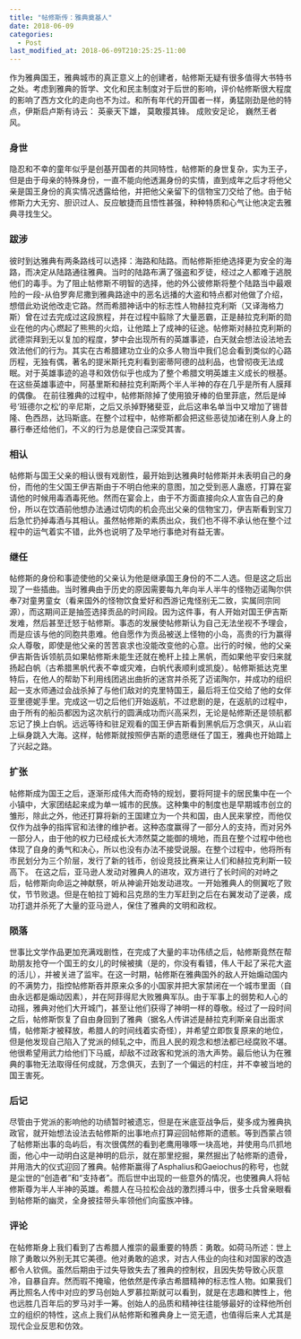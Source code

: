 ```yaml
---
title: "帖修斯传：雅典奠基人"
date: 2018-06-09
categories:
  - Post
last_modified_at: 2018-06-09T210:25:25-11:00
---
```



作为雅典国王，雅典城市的真正意义上的创建者，帖修斯无疑有很多值得大书特书之处。考虑到雅典的哲学、文化和民主制度对于后世的影响，评价帖修斯很大程度的影响了西方文化的走向也不为过。和所有年代的开国者一样，勇猛刚劲是他的特点，伊斯启卢斯有诗云：
英豪天下雄，
莫敢撄其锋。
成败安足论，
巍然王者风。

### 身世
隐忍和不幸的童年似乎是创基开国者的共同特性，帖修斯的身世复杂，实为王子，但是由于母亲的特殊身份，一直不能向他透漏身份的实情，直到成年之后才将他父亲是国王身份的真实情况透露给他，并把他父亲留下的信物宝刀交给了他。由于帖修斯力大无穷、胆识过人、反应敏捷而且悟性甚强，种种特质和心气让他决定去雅典寻找生父。

### 跋涉

彼时到达雅典有两条路线可以选择：海路和陆路。而帖修斯拒绝选择更为安全的海路，而决定从陆路通往雅典。当时的陆路布满了强盗和歹徒，经过之人都难于逃脱他们的毒手。为了阻止帖修斯不明智的选择，他的外公彼修斯将整个陆路当中最艰险的一段-从伯罗奔尼撒到雅典路途中的恶名远播的大盗和特点都对他做了介绍，想借此劝说他改走它路。然而希腊神话中的标志性人物赫拉克利斯（又译海格力斯）曾在过去完成过这段旅程，并在过程中翦除了大量恶霸，正是赫拉克利斯的勋业在他的内心燃起了熊熊的火焰，让他踏上了成神的征途。帖修斯对赫拉克利斯的武德崇拜到无以复加的程度，梦中会出现所有的英雄事迹，白天就会想法设法地去效法他们的行为。其实在古希腊建功立业的众多人物当中我们总会看到类似的心路历程，无独有偶，著名的提米斯托克利看到密蒂阿德的战利品，也曾彻夜无法成眠。对于英雄事迹的追寻和效仿似乎也成为了整个希腊文明英雄主义成长的根基。在这些英雄事迹中，阿基里斯和赫拉克利斯两个半人半神的存在几乎是所有人膜拜的偶像。
在前往雅典的过程中，帖修斯除掉了使用狼牙棒的伯里菲底，然后是绰号‘班德尔之松’的辛尼斯，之后又杀掉野猪斐亚，此后这串名单当中又增加了锡昔隆、色西昂，达玛斯底。在整个过程中，帖修斯都会把这些恶徒加诸在别人身上的暴行奉还给他们，不义的行为总是使自己深受其害。

### 相认

帖修斯与国王父亲的相认很有戏剧性，最开始到达雅典时帖修斯并未表明自己的身份，而他的生父国王伊吉斯由于不明白他来的意图，加之受到恶人蛊惑，打算在宴请他的时候用毒酒毒死他。然而在宴会上，由于不方面直接向众人宣告自己的身份，所以在饮酒前他想办法通过切肉的机会亮出父亲的信物宝刀，伊吉斯看到宝刀后急忙扔掉毒酒与其相认。虽然帖修斯的素质出众，我们也不得不承认他在整个过程中的运气着实不错，此外也说明了及早地行事绝对有益无害。

### 继任

帖修斯的身份和事迹使他的父亲认为他是继承国王身份的不二人选。但是这之后出现了一些插曲。当时雅典由于历史的原因需要每九年向半人半牛的怪物迈诺陶尔供奉7对童男童女（看来国外的怪物饮食爱好和西游记鬼怪别无二致，实属同宗同源），而这期间正是抽签选择贡品的时间段。因为这件事，有人开始对国王伊吉斯发难，然后甚至迁怒于帖修斯。事态的发展使帖修斯认为自己无法坐视不予理会，而是应该与他的同胞共患难。他自愿作为贡品被送上怪物的小岛，高贵的行为赢得众人尊敬，即使是他父亲的苦苦哀求也没能改变他的心意。出行的时候，他的父亲伊吉斯告诉领航员如果帖修斯未能生还就在桅杆上挂上黑帆，而如果他平安归来就扬起白帆（古希腊黑帆代表不幸或灾难，白帆代表顺利或凯旋）。帖修斯抵达克里特后，在他人的帮助下利用线团逃出曲折的迷宫并杀死了迈诺陶尔，并成功的组织起一支水师通过会战杀掉了与他们敌对的克里特国王，最后将王位交给了他的女伴亚里德妮手里。完成这一切之后他们开始返航，不过悲剧的是，在返航的过程中，由于所有的船员都因为这次航行的圆满成功而兴高采烈，无论是帖修斯还是领航都忘记了换上白帆。远远等待和驻足观看的国王伊吉斯看到黑帆后万念俱灭，从山岩上纵身跳入大海。这样，帖修斯就按照伊吉斯的遗愿继任了国王，雅典也开始踏上了兴起之路。

### 扩张

帖修斯成为国王之后，逐渐形成伟大而奇特的规划，要将阿提卡的居民集中在一个小镇中，大家团结起来成为单一城市的民族。这种集中的制度也是早期城市创立的雏形，除此之外，他还打算将新的王国建立为一个共和国，由人民来掌控，而他仅仅作为战争的指挥官和法律的维护者。这种态度赢得了一部分人的支持，而对另外一部分人，由于他的权力已经成长大沛然莫之能御的境地，而且在整个过程中他也体现了自身的勇气和决心，所以也没有办法不接受说服。在整个过程中，他将所有市民划分为三个阶层，发行了新的钱币，创设竞技比赛来让人们和赫拉克利斯一较高下。
在这之后，亚马逊人发动对雅典人的进攻，双方进行了长时间的对峙之后，帖修斯向命运之神献祭，听从神谕开始发动进攻。一开始雅典人的侧翼吃了败仗，节节败退。但是在帕拉丁姆和吕克昂的生力军赶到之后在右翼发动了逆袭，成功打退并杀死了大量的亚马逊人，保住了雅典的文明和政权。

### 陨落

世事比文学作品更加充满戏剧性，在完成了大量的丰功伟绩之后，帖修斯竟然在帮助朋友抢夺一个国王的女儿的时候被擒（是的，你没有看错，伟人干起了采花大盗的活儿），并被关进了监牢。在这一时期，帖修斯在雅典国外的敌人开始煽动国内的不满势力，指控帖修斯吞并原来众多的小国家并把大家禁闭在一个城市里面（自由永远都是煽动因素），并在阿菲得尼大败雅典军队。由于军事上的弱势和人心的动摇，雅典对他们大开城门，甚至让他们获得了神明一样的尊敬。经过了一段时间之后，帖修斯恢复了自由身回到了雅典（据名人传讲述是赫拉克利斯亲自出面求情，帖修斯才被释放，希腊人的时间线着实奇怪），并希望立即恢复原来的地位，但是他发现自己陷入了党派的倾轧之中，而且人民的观念和想法都已经腐败不堪。他很希望用武力给他们下马威，却敌不过政客和党派的浩大声势。最后他认为在雅典的事物无法取得任何成就，万念俱灭，去到了一个偏远的村庄，并不幸被当地的国王害死。

### 后记

尽管由于党派的影响他的功绩暂时被遗忘，但是在米底亚战争后，斐多成为雅典执政官，就开始想法设法去帖修斯的出事地点打算迎回帖修斯的遗骸。等到西蒙占领了帖修斯出事的岛屿后，有次很偶然的看到老鹰用喙啄一块高地，并使用鸟爪抓地面，他心中一动明白这是神明的启示，就在那里挖掘，果然掘出了帖修斯的遗骨，并用浩大的仪式迎回了雅典。帖修斯赢得了Asphalius和Gaeiochus的称号，也就是尘世的“创造者”和“支持者”。而后世中出现的一些意外的情况，也使雅典人将帖修斯尊为半人半神的英雄。希腊人在马拉松会战的激烈搏斗中，很多士兵曾亲眼看到帖修斯的幽灵，全身披挂带头率领他们向蛮族冲锋。

### 评论

在帖修斯身上我们看到了古希腊人推崇的最重要的特质：勇敢。如荷马所述：世上除了勇敢以外别无其它美德。他对勇敢的追求，对古人伟业的向往和对国家的改造都令人钦佩。虽然后期由于过失导致失去了雅典的控制权，且因失势导致心灰意冷，自暴自弃。然而瑕不掩瑜，他依然是传承古希腊精神的标志性人物。如果我们再比照名人传中对应的罗马创始人罗慕拉斯就可以看到，就是在志趣和脾性上，他也远胜几百年后的罗马对手一筹。创始人的品质和精神往往能够最好的诠释他所创立的组织的特性，这点上我们从帖修斯和雅典身上一览无遗，也值得后来人尤其是现代企业反思和仿效。